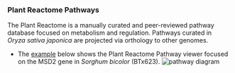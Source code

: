### Plant Reactome Pathways

The Plant Reactome is a manually curated and peer-reviewed pathway database focused on metabolism and regulation.
Pathways curated in _Oryza sativa japonica_ are projected via orthology to other genomes.
- The [example](https://www.sorghumbase.org/genes?idList=SORBI_3006G095600) below shows the Plant Reactome Pathway viewer focused on the MSD2 gene in _Sorghum bicolor_ (BTx623).
  ![pathway diagram](images/pathways.png)
